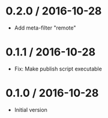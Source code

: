 # 0.2.0 / 2016-10-28

  * Add meta-filter "remote"

# 0.1.1 / 2016-10-28

  * Fix: Make publish script executable

# 0.1.0 / 2016-10-28

  * Initial version
